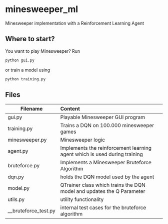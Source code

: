 # minesweeper_ml
Minesweeper implementation with a Reinforcement Learning Agent

## Where to start?
You want to play Minesweeper? 
Run
```python
python gui.py
```
or train a model using
```python
python training.py
```

## Files

| Filename | Content |
|----------|:-------------|
| gui.py |  Playable Minesweeper GUI program |
| training.py | Trains a DQN on 100.000 minesweeper games | 
| minesweeper.py | Minesweeper logic |
| agent.py | Implements the reinforcement learning agent which is used during training |
| bruteforce.py | Implements a Minesweeper Bruteforce Algorithm |
| dqn.py | holds the DQN model used by the agent |
| model.py | QTrainer class which trains the DQN model and updates the Q Parameter | 
| utils.py | utility functionality |
| __bruteforce_test.py | internal test cases for the bruteforce algorithm |
